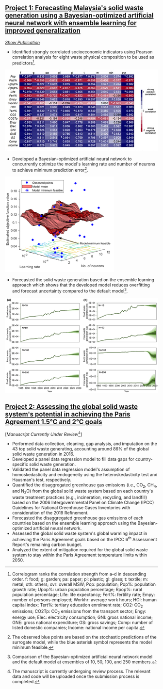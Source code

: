 ## [**Project 1:** Forecasting Malaysia's solid waste generation using a Bayesian-optimized artificial neural network with ensemble learning for improved generalization](https://github.com/nicholashoy/forecast-waste-ANN)

[_Show Publication_](https://www.sciencedirect.com/science/article/abs/pii/S0098135422002812)

- Identified strongly correlated socioeconomic indicators using Pearson correlation analysis for eight waste physical composition to be used as predictors[^1].

![](/images/Picture1.jpg "Correlogram")
- Developed a Bayesian-optimized artificial neural network to concurrently optimize the model's learning rate and number of neurons to achieve minimum prediction error[^2].

![](/images/Picture2.png "Objective function model")
- Forecasted the solid waste generation based on the ensemble learning approach which shows that the developed model reduces overfitting and forecast uncertainty compared to the default model[^3].

![](/images/Picture3.png "Food waste forecast")

[^1]: Correlogram ranks the correlation strength from a–d in descending order. f: food; g: garden; pa: paper; pl: plastic; gl: glass; t: textile; m: metal; oth: others; ovr: overall MSW; Pop: population; Pop%: population growth rate; Upop%: urban population percentage; Rpop%: rural population percentage; Life: life expectancy; Fert%: fertility rate; Empy: number of persons employed; Workhr: average work hours; HCI: human capital index; Tert%: tertiary education enrolment rate; CO2: CO<sub>2</sub> emissions; CO2Tp: CO<sub>2</sub> emissions from the transport sector; Engy: energy use; Elec: electricity consumption; GNI: gross national income; GNE: gross national expenditure; GS: gross savings; Comp: number of listed domestic companies; Income: national income per capita.
[^2]: The observed blue points are based on the stochastic predictions of the surrogate model, while the blue asterisk symbol represents the model minimum feasible.
[^3]: Comparison of the Bayesian-optimized artificial neural network model and the default model at ensembles of 10, 50, 100, and 250 members.



## [**Project 2:** Assessing the global solid waste system's potential in achieving the Paris Agreement 1.5°C and 2°C goals](https://github.com/nicholashoy/forecast-emissions-ANN)

[_Manuscript Currently Under Review_[^4]]

- Performed data collection, cleaning, gap analysis, and imputation on the 43 top solid waste generating, accounting around 86% of the global solid waste generation in 2016.
- Developed a panel data regression model to fill data gaps for country-specific solid waste generation.
- Validated the panel data regression model's assumption of homoskedasticity and endogeneity using the heteroskedasticity test and Hausman's test, respectively.
- Quantified the disaggregated greenhouse gas emissions (i.e., CO<sub>2</sub>, CH<sub>4</sub>, and N<sub>2</sub>O) from the global solid waste system based on each country's waste treatment practices (e.g., incineration, recycling, and landfill) based on the 2006 Intergovernmental Panel on Climate Change (IPCC) Guidelines for National Greenhouse Gases Inventories with consideration of the 2019 Refinement.
- Forecasted the disaggregated greenhouse gas emissions of each countries based on the ensemble learning approach using the Bayesian-optimized artificial neural network.
- Assessed the global solid waste system's global warming impact in achieving the Paris Agreement goals based on the IPCC 6<sup>th</sup> Assessment Report's remaining carbon budget.
- Analyzed the extent of mitigation required for the global solid waste system to stay within the Paris Agreement temperature limits within 2050.

[^4]: The manuscript is currently undergoing review process. The relevant data and code will be uploaded once the submission process is completed.

